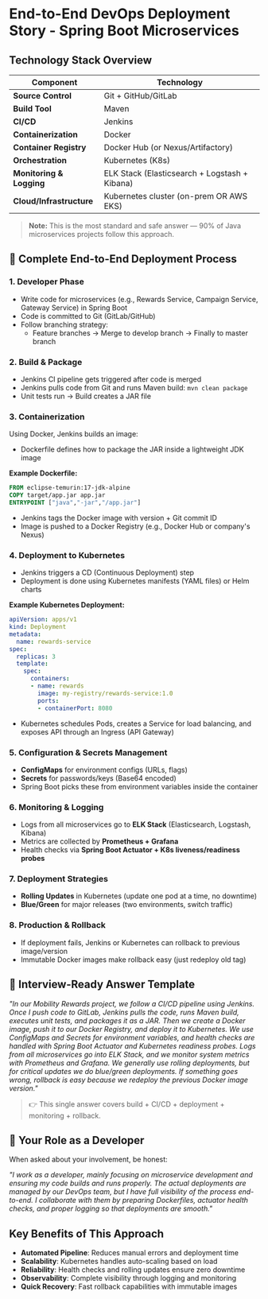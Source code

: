 # End-to-End DevOps Deployment Story - Spring Boot Microservices

## Technology Stack Overview

| Component | Technology |
|-----------|------------|
| **Source Control** | Git + GitHub/GitLab |
| **Build Tool** | Maven |
| **CI/CD** | Jenkins |
| **Containerization** | Docker |
| **Container Registry** | Docker Hub (or Nexus/Artifactory) |
| **Orchestration** | Kubernetes (K8s) |
| **Monitoring & Logging** | ELK Stack (Elasticsearch + Logstash + Kibana) |
| **Cloud/Infrastructure** | Kubernetes cluster (on-prem OR AWS EKS) |

> **Note:** This is the most standard and safe answer — 90% of Java microservices projects follow this approach.

## 📌 Complete End-to-End Deployment Process

### 1. Developer Phase

- Write code for microservices (e.g., Rewards Service, Campaign Service, Gateway Service) in Spring Boot
- Code is committed to Git (GitLab/GitHub)
- Follow branching strategy: 
  - Feature branches → Merge to develop branch → Finally to master branch

### 2. Build & Package

- Jenkins CI pipeline gets triggered after code is merged
- Jenkins pulls code from Git and runs Maven build: `mvn clean package`
- Unit tests run → Build creates a JAR file

### 3. Containerization

Using Docker, Jenkins builds an image:

- Dockerfile defines how to package the JAR inside a lightweight JDK image

**Example Dockerfile:**
```dockerfile
FROM eclipse-temurin:17-jdk-alpine
COPY target/app.jar app.jar
ENTRYPOINT ["java","-jar","/app.jar"]
```

- Jenkins tags the Docker image with version + Git commit ID
- Image is pushed to a Docker Registry (e.g., Docker Hub or company's Nexus)

### 4. Deployment to Kubernetes

- Jenkins triggers a CD (Continuous Deployment) step
- Deployment is done using Kubernetes manifests (YAML files) or Helm charts

**Example Kubernetes Deployment:**
```yaml
apiVersion: apps/v1
kind: Deployment
metadata:
  name: rewards-service
spec:
  replicas: 3
  template:
    spec:
      containers:
      - name: rewards
        image: my-registry/rewards-service:1.0
        ports:
        - containerPort: 8080
```

- Kubernetes schedules Pods, creates a Service for load balancing, and exposes API through an Ingress (API Gateway)

### 5. Configuration & Secrets Management

- **ConfigMaps** for environment configs (URLs, flags)
- **Secrets** for passwords/keys (Base64 encoded)
- Spring Boot picks these from environment variables inside the container

### 6. Monitoring & Logging

- Logs from all microservices go to **ELK Stack** (Elasticsearch, Logstash, Kibana)
- Metrics are collected by **Prometheus + Grafana**
- Health checks via **Spring Boot Actuator + K8s liveness/readiness probes**

### 7. Deployment Strategies

- **Rolling Updates** in Kubernetes (update one pod at a time, no downtime)
- **Blue/Green** for major releases (two environments, switch traffic)

### 8. Production & Rollback

- If deployment fails, Jenkins or Kubernetes can rollback to previous image/version
- Immutable Docker images make rollback easy (just redeploy old tag)

## 📌 Interview-Ready Answer Template

*"In our Mobility Rewards project, we follow a CI/CD pipeline using Jenkins. Once I push code to GitLab, Jenkins pulls the code, runs Maven build, executes unit tests, and packages it as a JAR. Then we create a Docker image, push it to our Docker Registry, and deploy it to Kubernetes. We use ConfigMaps and Secrets for environment variables, and health checks are handled with Spring Boot Actuator and Kubernetes readiness probes. Logs from all microservices go into ELK Stack, and we monitor system metrics with Prometheus and Grafana. We generally use rolling deployments, but for critical updates we do blue/green deployments. If something goes wrong, rollback is easy because we redeploy the previous Docker image version."*

> 👉 This single answer covers build + CI/CD + deployment + monitoring + rollback.

## 📌 Your Role as a Developer

When asked about your involvement, be honest:

*"I work as a developer, mainly focusing on microservice development and ensuring my code builds and runs properly. The actual deployments are managed by our DevOps team, but I have full visibility of the process end-to-end. I collaborate with them by preparing Dockerfiles, actuator health checks, and proper logging so that deployments are smooth."*

## Key Benefits of This Approach

- **Automated Pipeline**: Reduces manual errors and deployment time
- **Scalability**: Kubernetes handles auto-scaling based on load
- **Reliability**: Health checks and rolling updates ensure zero downtime
- **Observability**: Complete visibility through logging and monitoring
- **Quick Recovery**: Fast rollback capabilities with immutable images
